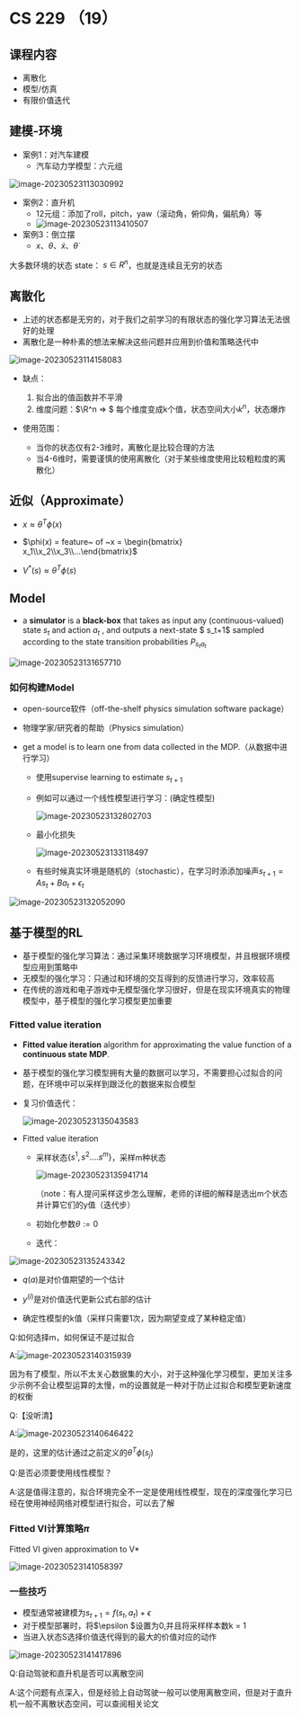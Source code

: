 # CS 229 （19）

## 课程内容

- 离散化
- 模型/仿真
- 有限价值迭代



## 建模-环境

- 案例1：对汽车建模
  - 汽车动力学模型：六元组

![image-20230523113030992](http://typora-yy.oss-cn-hangzhou.aliyuncs.com/img/image-20230523113030992.png)

- 案例2：直升机
  - 12元组：添加了roll，pitch，yaw（滚动角，俯仰角，偏航角）等
  - ![image-20230523113410507](http://typora-yy.oss-cn-hangzhou.aliyuncs.com/img/image-20230523113410507.png)
- 案例3：倒立摆
  - $x 、\theta 、\dot x、 \dot \theta$

大多数环境的状态 state： $s \in R^n$，也就是连续且无穷的状态





## 离散化

- 上述的状态都是无穷的，对于我们之前学习的有限状态的强化学习算法无法很好的处理
- 离散化是一种朴素的想法来解决这些问题并应用到价值和策略迭代中

![image-20230523114158083](http://typora-yy.oss-cn-hangzhou.aliyuncs.com/img/image-20230523114158083.png)

- 缺点：
  1. 拟合出的值函数并不平滑
  2. 维度问题：$\R^n => $ 每个维度变成k个值，状态空间大小$k^n$，状态爆炸

- 使用范围：
  - 当你的状态仅有2-3维时，离散化是比较合理的方法
  - 当4-6维时，需要谨慎的使用离散化（对于某些维度使用比较粗粒度的离散化）



## 近似（Approximate）

- $x \approx \theta^T \phi(x)$
- $\phi(x) = feature~ of ~x = \begin{bmatrix} x_1\\x_2\\x_3\\...\end{bmatrix}$

- $V^*(s) \approx \theta ^T \phi(s)$



## Model

- a **simulator** is a **black-box** that takes as input any (continuous-valued) state $s_t$ and action $a_t$ , and outputs a next-state $ s_t+1$ sampled according to the state transition probabilities $P_{s_ta_t}$

![image-20230523131657710](http://typora-yy.oss-cn-hangzhou.aliyuncs.com/img/image-20230523131657710.png)

### 如何构建Model

- open-source软件（off-the-shelf physics simulation software package）

- 物理学家/研究者的帮助（Physics simulation）

- get a model is to learn one from data collected in the MDP.（从数据中进行学习）

  - 使用supervise learning to estimate $s_{t+1}$ 

  - 例如可以通过一个线性模型进行学习：(确定性模型)

    ![image-20230523132802703](http://typora-yy.oss-cn-hangzhou.aliyuncs.com/img/image-20230523132802703.png)

  - 最小化损失

    ![image-20230523133118497](http://typora-yy.oss-cn-hangzhou.aliyuncs.com/img/image-20230523133118497.png)

  - 有些时候真实环境是随机的（stochastic），在学习时添添加噪声$s_{t+1} = As_t+Ba_t +\epsilon_t$

![image-20230523132052090](http://typora-yy.oss-cn-hangzhou.aliyuncs.com/img/image-20230523132052090.png)



## 基于模型的RL

- 基于模型的强化学习算法：通过采集环境数据学习环境模型，并且根据环境模型应用到策略中
- 无模型的强化学习：只通过和环境的交互得到的反馈进行学习，效率较高
- 在传统的游戏和电子游戏中无模型强化学习很好，但是在现实环境真实的物理模型中，基于模型的强化学习模型更加重要



### Fitted value iteration

- **Fitted value iteration** algorithm for approximating the value function of a **continuous state MDP**.

- 基于模型的强化学习模型拥有大量的数据可以学习，不需要担心过拟合的问题，在环境中可以采样到跟泛化的数据来拟合模型

- 复习价值迭代：

  ![image-20230523135043583](http://typora-yy.oss-cn-hangzhou.aliyuncs.com/img/image-20230523135043583.png)

- Fitted value iteration

  - 采样状态$\{s^1,s^2....s^m\}$，采样m种状态

    ![image-20230523135941714](http://typora-yy.oss-cn-hangzhou.aliyuncs.com/img/image-20230523135941714.png)

    （note：有人提问采样这步怎么理解，老师的详细的解释是选出m个状态并计算它们的y值（迭代步）

  - 初始化参数$\theta:= 0$

  - 迭代：

![image-20230523135243342](http://typora-yy.oss-cn-hangzhou.aliyuncs.com/img/image-20230523135243342.png)



- $q(a)$是对价值期望的一个估计
- $y^{(i)}$是对价值迭代更新公式右部的估计



- 确定性模型的k值（采样只需要1次，因为期望变成了某种稳定值）



Q:如何选择m，如何保证不是过拟合

A:![image-20230523140315939](C:\Users\12587\AppData\Roaming\Typora\typora-user-images\image-20230523140315939.png)

因为有了模型，所以不太关心数据集的大小，对于这种强化学习模型，更加关注多少示例不会让模型运算的太慢，m的设置就是一种对于防止过拟合和模型更新速度的权衡



Q:【没听清】

A:![image-20230523140646422](http://typora-yy.oss-cn-hangzhou.aliyuncs.com/img/image-20230523140646422.png)

是的，这里的估计通过之前定义的$\theta^T\phi(s_j)$



Q:是否必须要使用线性模型？

A:这是值得注意的，拟合环境完全不一定是使用线性模型，现在的深度强化学习已经在使用神经网络对模型进行拟合，可以去了解



### Fitted VI计算策略$\pi$

Fitted VI given approximation to V*

![image-20230523141058397](http://typora-yy.oss-cn-hangzhou.aliyuncs.com/img/image-20230523141058397.png)



### 一些技巧

- 模型通常被建模为$s_{t+1} = f(s_t,a_t) + \epsilon$
- 对于模型部署时，将$\epsilon $设置为0,并且将采样样本数k = 1
- 当进入状态S选择价值迭代得到的最大的价值对应的动作

![image-20230523141417896](http://typora-yy.oss-cn-hangzhou.aliyuncs.com/img/image-20230523141417896.png)



Q:自动驾驶和直升机是否可以离散空间

A:这个问题有点深入，但是经验上自动驾驶一般可以使用离散空间，但是对于直升机一般不离散状态空间，可以查阅相关论文

